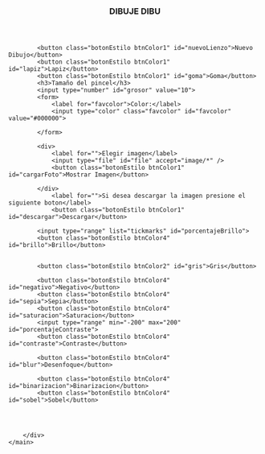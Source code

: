 <html xmlns="http://www.w3.org/1999/xhtml">

<head>
	<meta charset="UTF-8">
	<meta http-equiv="Content-Type" content="text/html; charset=utf-8" />
	<meta http-equiv="X-UA-Compatible" content="ie=edge">
	<title>TUDAI-INTERFACES</title>
	<link rel="stylesheet" href="src/styles/style.css">
</head>

<body>
	<header>
		<h3>DIBUJE DIBU</h3>
	</header>
	<main>
		<canvas id="MyCanvas" width="1000" height="500"> </canvas>
		<div id="mySidebar" class="sidebar">
			
			<button class="botonEstilo btnColor1" id="nuevoLienzo">Nuevo Dibujo</button>
			<button class="botonEstilo btnColor1" id="lapiz">Lapiz</button>
			<button class="botonEstilo btnColor1" id="goma">Goma</button>
			<h3>Tamaño del pincel</h3>
			<input type="number" id="grosor" value="10">
			<form>
				<label for="favcolor">Color:</label>
				<input type="color" class="favcolor" id="favcolor" value="#000000">
				
			</form>

			<div>
				<label for="">Elegir imagen</label>
				<input type="file" id="file" accept="image/*" />
				<button class="botonEstilo btnColor1" id="cargarFoto">Mostrar Imagen</button>
				
			</div>
				<label for="">Si desea descargar la imagen presione el siguiente boton</label>
				<button class="botonEstilo btnColor1" id="descargar">Descargar</button>

			<input type="range" list="tickmarks" id="porcentajeBrillo">
			<button class="botonEstilo btnColor4" id="brillo">Brillo</button>
			
			
			<button class="botonEstilo btnColor2" id="gris">Gris</button>
			
			<button class="botonEstilo btnColor4" id="negativo">Negativo</button>
			<button class="botonEstilo btnColor4" id="sepia">Sepia</button>
			<button class="botonEstilo btnColor4" id="saturacion">Saturacion</button>
			<input type="range" min="-200" max="200" id="porcentajeContraste">	
			<button class="botonEstilo btnColor4"  id="contraste">Contraste</button>
			
			<button class="botonEstilo btnColor4" id="blur">Desenfoque</button>

			<button class="botonEstilo btnColor4" id="binarizacion">Binarizacion</button>
			<button class="botonEstilo btnColor4" id="sobel">Sobel</button>
			
			
			
			
		</div>
	</main>
</body>
<script src="src/js/js.js"></script>

</html>
